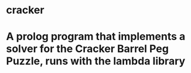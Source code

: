 # cracker
# A prolog program that implements a solver for the Cracker Barrel Peg Puzzle, runs with the lambda library

